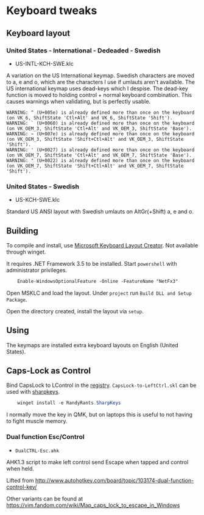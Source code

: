 # Keyboard tweaks

## Keyboard layout

### United States - International - Dedeaded - Swedish

- US-INTL-KCH-SWE.klc

A variation on the US International keymap. Swedish characters are moved to a,
e and o, which are the characters I use if umlauts aren't available. The US
international keymap uses dead-keys which I despise. The dead-key function is
moved to holding control + normal keyboard combination. This causes warnings
when validating, but is perfectly usable.

    WARNING: ^ (U+005e) is already defined more than once on the keyboard (on VK_6, ShiftState 'Ctl+Alt' and VK_6, ShiftState 'Shift').
    WARNING: ` (U+0060) is already defined more than once on the keyboard (on VK_OEM_3, ShiftState 'Ctl+Alt' and VK_OEM_3, ShiftState 'Base').
    WARNING: ~ (U+007e) is already defined more than once on the keyboard (on VK_OEM_3, ShiftState 'Shift+Ctl+Alt' and VK_OEM_3, ShiftState 'Shift').
    WARNING: ' (U+0027) is already defined more than once on the keyboard (on VK_OEM_7, ShiftState 'Ctl+Alt' and VK_OEM_7, ShiftState 'Base').
    WARNING: " (U+0022) is already defined more than once on the keyboard (on VK_OEM_7, ShiftState 'Shift+Ctl+Alt' and VK_OEM_7, ShiftState 'Shift').

### United States - Swedish

- US-KCH-SWE.klc

Standard US ANSI layout with Swedish umlauts on AltGr(+Shift) a, e and o.


## Building

To compile and install, use [Microsoft Keyboard Layout Creator][msklc]. Not available through winget.

It requires .NET Framework 3.5 to be installed. Start `powershell` with administrator privileges.

```ps
    Enable-WindowsOptionalFeature -Online -FeatureName "NetFx3"
```

Open MSKLC and load the layout. Under `project` run `Build DLL and Setup Package`.

Open the directory created, install the layout via `setup`.

[msklc]: https://www.microsoft.com/en-us/download/details.aspx?id=102134

## Using

The keymaps are installed extra keyboard layouts on English (United States).

## Caps-Lock as Control

Bind CapsLock to LControl in the [registry][registry]. `CapsLock-to-LeftCtrl.skl` can be
used with [sharpkeys][sharpkeys].

```powershell
    winget install -e RandyRants.SharpKeys
```

I normally move the key in QMK, but on laptops this is useful to not having to
fight muscle memory.

[sharpkeys]: https://github.com/randyrants/sharpkeys
[registry]: https://renenyffenegger.ch/notes/Windows/registry/tree/HKEY_LOCAL_MACHINE/System/CurrentControlSet/Control/Keyboard-Layout/index

### Dual function Esc/Control

- `DualCTRL-Esc.ahk`

AHK1.3 script to make left control send Escape when tapped and control when held.

Lifted from http://www.autohotkey.com/board/topic/103174-dual-function-control-key/

Other variants can be found at https://vim.fandom.com/wiki/Map_caps_lock_to_escape_in_Windows
